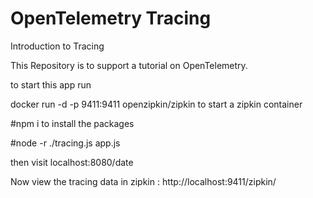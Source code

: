 # OpenTelemetry Tracing
Introduction to Tracing


This Repository is to support a tutorial on OpenTelemetry.

to start this app run

docker run -d -p 9411:9411 openzipkin/zipkin to start a zipkin container

#npm i to install the packages

#node -r ./tracing.js app.js

then visit localhost:8080/date

Now view the tracing data in zipkin : http://localhost:9411/zipkin/
